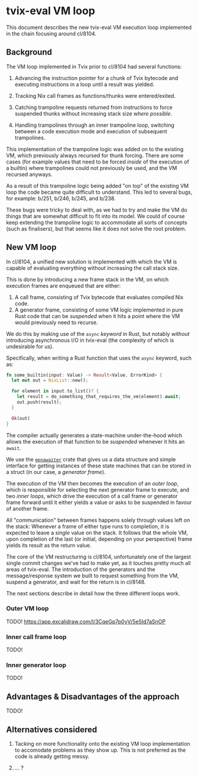 tvix-eval VM loop
=================

This document describes the new tvix-eval VM execution loop implemented in the
chain focusing around cl/8104.

## Background

The VM loop implemented in Tvix prior to cl/8104 had several functions:

1. Advancing the instruction pointer for a chunk of Tvix bytecode and
   executing instructions in a loop until a result was yielded.

2. Tracking Nix call frames as functions/thunks were entered/exited.

3. Catching trampoline requests returned from instructions to force suspended
   thunks without increasing stack size *where possible*.

4. Handling trampolines through an inner trampoline loop, switching between a
   code execution mode and execution of subsequent trampolines.

This implementation of the trampoline logic was added on to the existing VM,
which previously always recursed for thunk forcing. There are some cases (for
example values that need to be forced *inside* of the execution of a builtin)
where trampolines could not previously be used, and the VM recursed anyways.

As a result of this trampoline logic being added "on top" of the existing VM
loop the code became quite difficult to understand. This led to several bugs,
for example: b/251, b/246, b/245, and b/238.

These bugs were tricky to deal with, as we had to try and make the VM do
things that are somewhat difficult to fit into its model. We could of course
keep extending the trampoline logic to accommodate all sorts of concepts (such
as finalisers), but that seems like it does not solve the root problem.

## New VM loop

In cl/8104, a unified new solution is implemented with which the VM is capable
of evaluating everything without increasing the call stack size.

This is done by introducing a new frame stack in the VM, on which execution
frames are enqueued that are either:

1. A call frame, consisting of Tvix bytecode that evaluates compiled Nix code.
2. A generator frame, consisting of some VM logic implemented in pure Rust
   code that can be *suspended* when it hits a point where the VM would
   previously need to recurse.

We do this by making use of the `async` *keyword* in Rust, but notably
*without* introducing asynchronous I/O in tvix-eval (the complexity of which
is undesirable for us).

Specifically, when writing a Rust function that uses the `async` keyword, such
as:

```rust
fn some_builtin(input: Value) -> Result<Value, ErrorKind> {
  let mut out = NixList::new();

  for element in input.to_list()? {
    let result = do_something_that_requires_the_vm(element).await;
    out.push(result);
  }

  Ok(out)
}
```

The compiler actually generates a state-machine under-the-hood which allows
the execution of that function to be *suspended* whenever it hits an `await`.

We use the [`genawaiter`][] crate that gives us a data structure and simple
interface for getting instances of these state machines that can be stored in
a struct (in our case, a *generator frame*).

The execution of the VM then becomes the execution of an *outer loop*, which
is responsible for selecting the next generator frame to execute, and two
*inner loops*, which drive the execution of a call frame or generator frame
forward until it either yields a value or asks to be suspended in favour of
another frame.

All "communication" between frames happens solely through values left on the
stack: Whenever a frame of either type runs to completion, it is expected to
leave a *single* value on the stack. It follows that the whole VM, upon
completion of the last (or initial, depending on your perspective) frame
yields its result as the return value.

The core of the VM restructuring is cl/8104, unfortunately one of the largest
single commit changes we've had to make yet, as it touches pretty much all
areas of tvix-eval. The introduction of the generators and the
message/response system we built to request something from the VM, suspend a
generator, and wait for the return is in cl/8148.

The next sections describe in detail how the three different loops work.

### Outer VM loop

TODO! https://app.excalidraw.com/l/3CqeGp7p0yV/5e5Id7aSnOP

### Inner call frame loop

TODO!

### Inner generator loop

TODO!

## Advantages & Disadvantages of the approach

TODO!

## Alternatives considered

1. Tacking on more functionality onto the existing VM loop
   implementation to accomodate problems as they show up. This is not
   preferred as the code is already getting messy.

2. ... ?

[`genawaiter`]: https://docs.rs/genawaiter/
